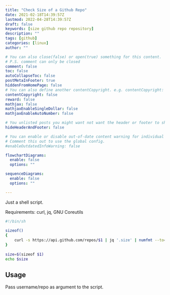 ```yaml
---
title: "Check Size of a Github Repo"
date: 2021-02-18T14:39:57Z
lastmod: 2022-04-28T14:39:57Z
draft: false
keywords: [size github repo repository]
description: ""
tags: [github]
categories: [linux]
author: ""

# You can also close(false) or open(true) something for this content.
# P.S. comment can only be closed
comment: false
toc: false
autoCollapseToc: false
postMetaInFooter: true
hiddenFromHomePage: false
# You can also define another contentCopyright. e.g. contentCopyright: "This is another copyright."
contentCopyright: false
reward: false
mathjax: false
mathjaxEnableSingleDollar: false
mathjaxEnableAutoNumber: false

# You unlisted posts you might want not want the header or footer to show
hideHeaderAndFooter: false

# You can enable or disable out-of-date content warning for individual post.
# Comment this out to use the global config.
#enableOutdatedInfoWarning: false

flowchartDiagrams:
  enable: false
  options: ""

sequenceDiagrams: 
  enable: false
  options: ""

---
```


Just a shell script.

Requirements: curl, jq, GNU Coreutils

<!--more-->

```bash
#!/bin/sh
 
sizeof()
{
    curl -s https://api.github.com/repos/$1 | jq '.size' | numfmt --to=iec --from-unit=1024
}
 
size=$(sizeof $1)
echo $size
```

## Usage
Pass username/repo as argument to the script.
